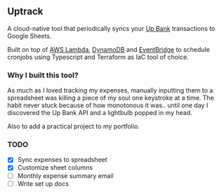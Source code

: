 ## Uptrack

A cloud-native tool that periodically syncs your [Up Bank](https://developer.up.com.au/) transactions to Google Sheets.

Built on top of [AWS Lambda](https://docs.aws.amazon.com/lambda/), [DynamoDB](https://aws.amazon.com/dynamodb) and [EventBridge](https://aws.amazon.com/eventbridge/) to schedule cronjobs using Typescript and Terraform as IaC tool of choice.

### Why I built this tool?

As much as I loved tracking my expenses, manually inputting them to a spreadsheet was killing a piece of my soul one keystroke at a time. The habit never stuck because of how monotonous it was.. until one day I discovered the Up Bank API and a lightbulb popped in my head.

Also to add a practical project to my portfolio.

### TODO

- [x] Sync expenses to spreadsheet
- [x] Customize sheet columns
- [ ] Monthly expense summary email
- [ ] Write set up docs

